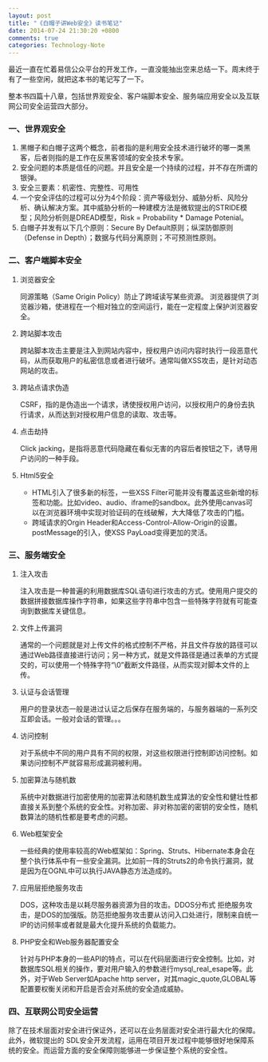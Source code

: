 ```yaml
---
layout: post
title: "《白帽子讲Web安全》读书笔记"
date: 2014-07-24 21:30:20 +0800
comments: true
categories: Technology-Note
---
```

最近一直在忙着易信公众平台的开发工作，一直没能抽出空来总结一下。周末终于有了一些空闲，就把这本书的笔记写了一下。

整本书四篇十八章，包括世界观安全、客户端脚本安全、服务端应用安全以及互联网公司安全运营四大部分。

### 一、世界观安全 
1. 黑帽子和白帽子这两个概念，前者指的是利用安全技术进行破坏的哪一类黑客，后者则指的是工作在反黑客领域的安全技术专家。 
2. 安全问题的本质是信任的问题。并且安全是一个持续的过程，并不存在所谓的银弹。 
3. 安全三要素：机密性、完整性、可用性 
4. 一个安全评估的过程可以分为4个阶段：资产等级划分、威胁分析、风险分析、确认解决方案。其中威胁分析的一种建模方法是微软提出的STRIDE模型；风险分析则是DREAD模型，Risk = Probability * Damage Potenial。 
5. 白帽子并发有以下几个原则：Secure By Default原则；纵深防御原则（Defense in Depth）；数据与代码分离原则；不可预测性原则。

### 二、客户端脚本安全 
1. 浏览器安全 
	
	同源策略（Same Origin Policy）防止了跨域读写某些资源。 
浏览器提供了浏览器沙箱，使进程在一个相对独立的空间运行，能在一定程度上保护浏览器安全。 

2. 跨站脚本攻击 

	跨站脚本攻击主要是注入到网站内容中，授权用户访问内容时执行一段恶意代码，从而获取用户的私密信息或者进行破坏。通常叫做XSS攻击，是针对动态网站的攻击。 

3. 跨站点请求伪造 

	CSRF，指的是伪造出一个请求，诱使授权用户访问，以授权用户的身份去执行请求，从而达到对授权用户信息的读取、攻击等。 
4. 点击劫持 
	
	Click jacking，是指将恶意代码隐藏在看似无害的内容后者按钮之下，诱导用户访问的一种手段。 

5. Html5安全

	* HTML引入了很多新的标签，一些XSS Filter可能并没有覆盖这些新增的标签和功能。比如video、audio、iframe的sandbox。此外使用canvas可以在浏览器环境中实现对验证码的在线破解，大大降低了攻击的门槛。
	* 跨域请求的Orgin Header和Access-Control-Allow-Origin的设置。postMessage的引入，使XSS PayLoad变得更加的灵活。

### 三、服务端安全 
1. 注入攻击 

	注入攻击是一种普遍的利用数据库SQL语句进行攻击的方式。使用用户提交的数据拼接数据库操作字符串，如果这些字符串中包含一些特殊字符就有可能查询到数据库关键信息。 

2. 文件上传漏洞 

	通常的一个问题就是对上传文件的格式控制不严格，并且文件存放的路径可以通过Web路径直接进行访问；另一种方式，就是文件路径是通过表单的方式提交的，可以使用一个特殊字符“\0”截断文件路径，从而实现对脚本文件的上传。 

3. 认证与会话管理 

	用户的登录状态一般是进过认证之后保存在服务端的，与服务器端的一系列交互即会话。一般对会话的管理。。。 

4. 访问控制 
	
	对于系统中不同的用户具有不同的权限，对这些权限进行控制即访问控制。如果访问控制不严就容易形成漏洞被利用。 

5. 加密算法与随机数 
	
	系统中对数据进行加密使用的加密算法和随机数生成算法的安全性和健壮性都直接关系到整个系统的安全性。对称加密、非对称加密的密钥的安全性，随机数算法的随机性都是要考虑的问题。

6. Web框架安全

	一些经典的使用率较高的Web框架如：Spring、Struts、Hibernate本身会在整个执行体系中有一些安全漏洞。比如前一阵的Struts2的命令执行漏洞，就是因为在OGNL中可以执行JAVA静态方法造成的。 

7. 应用层拒绝服务攻击 
	
	DOS，这种攻击是以耗尽服务器资源为目的攻击。DDOS分布式 拒绝服务攻击，是DOS的加强版。防范拒绝服务攻击要从访问入口处进行，限制来自统一IP的访问频率或者就是最大化提升系统的负载能力。 

8. PHP安全和Web服务器配置安全 
	
	针对与PHP本身的一些API的特点，可以在代码层面进行安全控制。比如，对数据库SQL相关的操作，要对用户输入的参数进行mysql_real_esape等。此外，对于Web Server如Apache http server，对其magic_quote,GLOBAL等配置要权衡关闭和开启是否会对系统的安全造成威胁。

### 四、互联网公司安全运营 

除了在技术层面对安全进行保证外，还可以在业务层面对安全进行最大化的保障。此外，微软提出的 SDL安全开发流程，运用在项目开发过程中能够很好地保障系统的安全。而运营方面的安全保障则能够进一步保证整个系统的安全性。